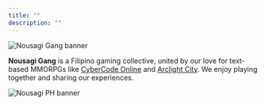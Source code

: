 ```yaml
---
title: ""
description: ""
---
```


![Nousagi Gang banner](gif/standard.gif)

**Nousagi Gang** is a Filipino gaming collective, united by our love for text-based MMORPGs like [CyberCode Online](https://cybercodeonline.com) and [Arclight City](https://arclightcity.net). We enjoy playing together and sharing our experiences.

![Nousagi PH banner](img/standard.png)

